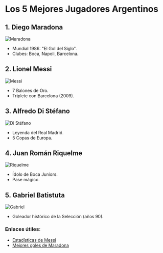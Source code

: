 # Los 5 Mejores Jugadores Argentinos  

## 1. Diego Maradona  
![Maradona](https://vistapointe.net/images/diego-armando-maradona-4.jpg)
- Mundial 1986: "El Gol del Siglo".  
- Clubes: Boca, Napoli, Barcelona.  

## 2. Lionel Messi
![Messi](https://th.bing.com/th/id/OIP.JVoyRlHVswSXEnMHs7QhPQHaE8?w=274&h=185&c=7&r=0&o=5&dpr=1.3&pid=1.7)  
- 7 Balones de Oro.  
- Triplete con Barcelona (2009).  

## 3. Alfredo Di Stéfano
![Di Stéfano](https://i.pinimg.com/originals/c7/70/c9/c770c9357b2d3f3e28d0da890cf4ebb3.jpg)  
- Leyenda del Real Madrid.  
- 5 Copas de Europa.  

## 4. Juan Román Riquelme  
![Riquelme](https://i.pinimg.com/736x/5e/1e/e9/5e1ee9a581dad2d87624232a6035bdd1.jpg)  
- Ídolo de Boca Juniors.  
- Pase mágico.  

## 5. Gabriel Batistuta 
 ![Gabriel](https://th.bing.com/th/id/R.b5b8cc077c883a8ab5bd3327f710b139?rik=aqPpMX1EBSRsBg&riu=http%3a%2f%2f3.bp.blogspot.com%2f-F_zfwKoUpoM%2fTlbLNtORh_I%2fAAAAAAAAA5o%2fnvad1TyGMws%2fs1600%2fGabriel%2bBatistuta%2b2.jpg&ehk=mDiKELTE9dO2wRMp6eqULAklvirhcfe7iAmW6Px3jLw%3d&risl=&pid=ImgRaw&r=0)  
- Goleador histórico de la Selección (años 90).  

### Enlaces útiles:  
- [Estadísticas de Messi](https://www.transfermarkt.com.ar/lionel-messi/profil/spieler/28003)  
- [Mejores goles de Maradona](https://www.youtube.com/watch?v=QN3Wv6Gkoic)